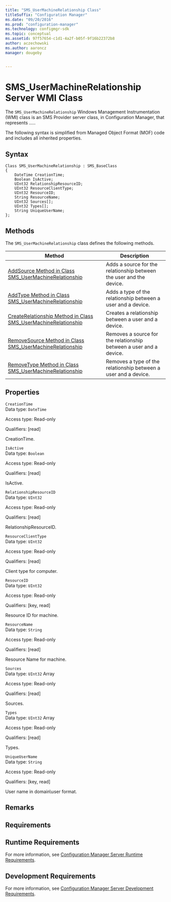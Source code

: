 ```yaml
---
title: "SMS_UserMachineRelationship Class"
titleSuffix: "Configuration Manager"
ms.date: "09/20/2016"
ms.prod: "configuration-manager"
ms.technology: configmgr-sdk
ms.topic: conceptual
ms.assetid: 97f57654-c1d1-4a2f-b05f-9f16b22372b8
author: aczechowski
ms.author: aaroncz
manager: dougeby


---
```

# SMS_UserMachineRelationship Server WMI Class
The `SMS_UserMachineRelationship` Windows Management Instrumentation (WMI) class is an SMS Provider server class, in Configuration Manager, that represents …..   

 The following syntax is simplified from Managed Object Format (MOF) code and includes all inherited properties.  

## Syntax  

```  
Class SMS_UserMachineRelationship : SMS_BaseClass  
{  
    DateTime CreationTime;  
    Boolean IsActive;  
    UInt32 RelationshipResourceID;  
    UInt32 ResourceClientType;  
    UInt32 ResourceID;  
    String ResourceName;  
    UInt32 Sources[];  
    UInt32 Types[];  
    String UniqueUserName;  
};  
```  

## Methods  
 The `SMS_UserMachineRelationship` class defines the following methods.  

|Method|Description|  
|------------|-----------------|  
|[AddSource Method in Class SMS_UserMachineRelationship](../../../../../develop/reference/core/clients/manage/addsource-method-in-class-sms_usermachinerelationship.md)|Adds a source for the relationship between the user and the device.|  
|[AddType Method in Class SMS_UserMachineRelationship](../../../../../develop/reference/core/clients/manage/addtype-method-in-class-sms_usermachinerelationship.md)|Adds a type of the relationship between a user and a device.|  
|[CreateRelationship Method in Class SMS_UserMachineRelationship](../../../../../develop/reference/core/clients/manage/createrelationship-method-in-class-sms_usermachinerelationship.md)|Creates a relationship between a user and a device.|  
|[RemoveSource Method in Class SMS_UserMachineRelationship](../../../../../develop/reference/core/clients/manage/removesource-method-in-class-sms_usermachinerelationship.md)|Removes a source for the relationship between a user and a device.|  
|[RemoveType Method in Class SMS_UserMachineRelationship](../../../../../develop/reference/core/clients/manage/removetype-method-in-class-sms_usermachinerelationship.md)|Removes a type of the relationship between a user and a device.|  

## Properties  
 `CreationTime`  
 Data type: `DateTime`  

 Access type: Read-only  

 Qualifiers: [read]  

 CreationTime.   

 `IsActive`  
 Data type: `Boolean`  

 Access type: Read-only  

 Qualifiers: [read]  

 IsActive.   

 `RelationshipResourceID`  
 Data type: `UInt32`  

 Access type: Read-only  

 Qualifiers: [read]  

 RelationshipResourceID.   

 `ResourceClientType`  
 Data type: `UInt32`  

 Access type: Read-only  

 Qualifiers: [read]  

 Client type for computer.  

 `ResourceID`  
 Data type: `UInt32`  

 Access type: Read-only  

 Qualifiers: [key, read]  

 Resource ID for machine.  

 `ResourceName`  
 Data type: `String`  

 Access type: Read-only  

 Qualifiers: [read]  

 Resource Name for machine.  

 `Sources`  
 Data type: `UInt32` Array  

 Access type: Read-only  

 Qualifiers: [read]  

 Sources.   

 `Types`  
 Data type: `UInt32` Array  

 Access type: Read-only  

 Qualifiers: [read]  

 Types.    

 `UniqueUserName`  
 Data type: `String`  

 Access type: Read-only  

 Qualifiers: [key, read]  

 User name in domain\user format.  

## Remarks  

## Requirements  

## Runtime Requirements  
 For more information, see [Configuration Manager Server Runtime Requirements](../../../../../develop/core/reqs/server-runtime-requirements.md).  

## Development Requirements  
 For more information, see [Configuration Manager Server Development Requirements](../../../../../develop/core/reqs/server-development-requirements.md).
